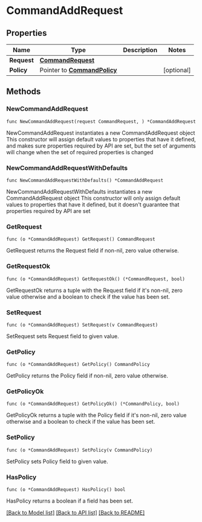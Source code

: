 # CommandAddRequest

## Properties

Name | Type | Description | Notes
------------ | ------------- | ------------- | -------------
**Request** | [**CommandRequest**](CommandRequest.md) |  | 
**Policy** | Pointer to [**CommandPolicy**](CommandPolicy.md) |  | [optional] 

## Methods

### NewCommandAddRequest

`func NewCommandAddRequest(request CommandRequest, ) *CommandAddRequest`

NewCommandAddRequest instantiates a new CommandAddRequest object
This constructor will assign default values to properties that have it defined,
and makes sure properties required by API are set, but the set of arguments
will change when the set of required properties is changed

### NewCommandAddRequestWithDefaults

`func NewCommandAddRequestWithDefaults() *CommandAddRequest`

NewCommandAddRequestWithDefaults instantiates a new CommandAddRequest object
This constructor will only assign default values to properties that have it defined,
but it doesn't guarantee that properties required by API are set

### GetRequest

`func (o *CommandAddRequest) GetRequest() CommandRequest`

GetRequest returns the Request field if non-nil, zero value otherwise.

### GetRequestOk

`func (o *CommandAddRequest) GetRequestOk() (*CommandRequest, bool)`

GetRequestOk returns a tuple with the Request field if it's non-nil, zero value otherwise
and a boolean to check if the value has been set.

### SetRequest

`func (o *CommandAddRequest) SetRequest(v CommandRequest)`

SetRequest sets Request field to given value.


### GetPolicy

`func (o *CommandAddRequest) GetPolicy() CommandPolicy`

GetPolicy returns the Policy field if non-nil, zero value otherwise.

### GetPolicyOk

`func (o *CommandAddRequest) GetPolicyOk() (*CommandPolicy, bool)`

GetPolicyOk returns a tuple with the Policy field if it's non-nil, zero value otherwise
and a boolean to check if the value has been set.

### SetPolicy

`func (o *CommandAddRequest) SetPolicy(v CommandPolicy)`

SetPolicy sets Policy field to given value.

### HasPolicy

`func (o *CommandAddRequest) HasPolicy() bool`

HasPolicy returns a boolean if a field has been set.


[[Back to Model list]](../README.md#documentation-for-models) [[Back to API list]](../README.md#documentation-for-api-endpoints) [[Back to README]](../README.md)


